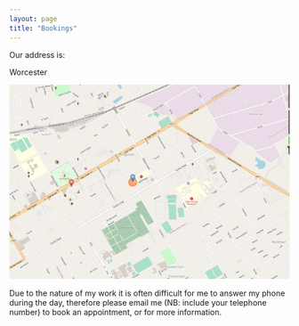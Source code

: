 ```yaml
---
layout: page
title: "Bookings"
---
```


Our address is:

Worcester

![map](/assets/img/location.png)

Due to the nature of my work it is often difficult for me to answer my phone during the day, 
therefore please email me (NB: include your telephone number) to book an appointment, or for more information.
